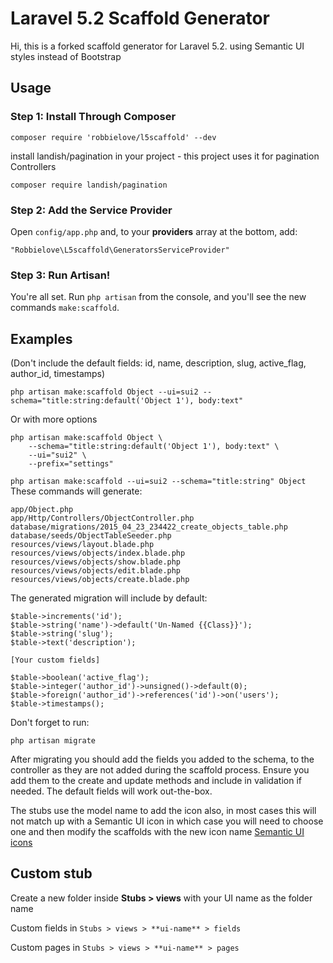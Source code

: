 # Laravel 5.2 Scaffold Generator

Hi, this is a forked scaffold generator for Laravel 5.2. using Semantic UI styles instead of Bootstrap

## Usage

### Step 1: Install Through Composer

```
composer require 'robbielove/l5scaffold' --dev
```
install landish/pagination in your project - this project uses it for pagination Controllers
```
composer require landish/pagination
```

### Step 2: Add the Service Provider

Open `config/app.php` and, to your **providers** array at the bottom, add:

```
"Robbielove\L5scaffold\GeneratorsServiceProvider"
```

### Step 3: Run Artisan!

You're all set. Run `php artisan` from the console, and you'll see the new commands `make:scaffold`.

## Examples
(Don't include the default fields: id, name, description, slug, active_flag, author_id, timestamps)
```
php artisan make:scaffold Object --ui=sui2 --schema="title:string:default('Object 1'), body:text"
```
Or with more options
```
php artisan make:scaffold Object \
	--schema="title:string:default('Object 1'), body:text" \
	--ui="sui2" \
	--prefix="settings"
```

`php artisan make:scaffold --ui=sui2 --schema="title:string" Object`
These commands will generate:

```
app/Object.php
app/Http/Controllers/ObjectController.php
database/migrations/2015_04_23_234422_create_objects_table.php
database/seeds/ObjectTableSeeder.php
resources/views/layout.blade.php
resources/views/objects/index.blade.php
resources/views/objects/show.blade.php
resources/views/objects/edit.blade.php
resources/views/objects/create.blade.php
```
The generated migration will include by default:

```
$table->increments('id');
$table->string('name')->default('Un-Named {{Class}}');
$table->string('slug');
$table->text('description');

[Your custom fields]

$table->boolean('active_flag');
$table->integer('author_id')->unsigned()->default(0);
$table->foreign('author_id')->references('id')->on('users');
$table->timestamps();
```

Don't forget to run:

```
php artisan migrate
```

After migrating you should add the fields you added to the schema, to the controller as they are not added during the scaffold process. Ensure you add them to the create and update methods and include in validation if needed. The default fields will work out-the-box.

The stubs use the model name to add the icon also, in most cases this will not match up with a Semantic UI icon in which case you will need to choose one and then modify the scaffolds with the new icon name
[Semantic UI icons](http://semantic-ui.com/)

## Custom stub
Create a new folder inside **Stubs > views** with your UI name as the folder name

Custom fields in `Stubs > views > **ui-name** > fields`

Custom pages in `Stubs > views > **ui-name** > pages`
